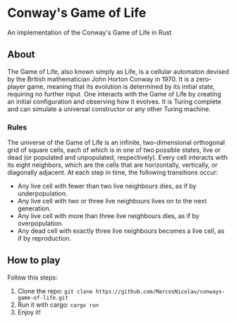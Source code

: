 # Conway's Game of Life

An implementation of the Conway's Game of Life in Rust

## About

The Game of Life, also known simply as Life, is a cellular automaton devised by the British mathematician John Horton Conway in 1970. It is a zero-player game, meaning that its evolution is determined by its initial state, requiring no further input. One interacts with the Game of Life by creating an initial configuration and observing how it evolves. It is Turing complete and can simulate a universal constructor or any other Turing machine.

### Rules

The universe of the Game of Life is an infinite, two-dimensional orthogonal grid of square cells, each of which is in one of two possible states, live or dead (or populated and unpopulated, respectively). Every cell interacts with its eight neighbors, which are the cells that are horizontally, vertically, or diagonally adjacent. At each step in time, the following transitions occur:

-   Any live cell with fewer than two live neighbours dies, as if by underpopulation.
-   Any live cell with two or three live neighbours lives on to the next generation.
-   Any live cell with more than three live neighbours dies, as if by overpopulation.
-   Any dead cell with exactly three live neighbours becomes a live cell, as if by reproduction.

## How to play

Follow this steps:

1. Clone the repo: `git clone https://github.com/MarcosNicolau/conways-game-of-life.git`
2. Run it with cargo: `cargo run`
3. Enjoy it!
